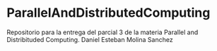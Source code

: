 # ParallelAndDistributedComputing
Repositorio para la entrega del parcial 3 de la materia Parallel and Distribituded Computing. Daniel Esteban Molina Sanchez
